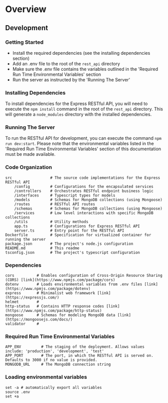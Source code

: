 # Overview


## Development

### Getting Started
- Install the required dependencies (see the installing dependencies section)
- Add an .env file to the root of the `rest_api` directory
- Make sure the .env file contains the variables outlined in the 'Required Run Time Environmental Variables' section
- Run the server as instructed by the 'Running The Server'

### Installing Dependencies

To install dependencies for the Express RESTful API, you will need to execute the `npm install` command in the root of the `rest_api` directory. This will generate a `node_modules` directory with the installed dependencies.

### Running The Server

To run the RESTful API for development, you can execute the command `npm run dev:start`. Please note that the environmental variables listed in the 'Required Run Time Environmental Variables' section of this documentation must be made available.

### Code Organization
```
src                 # The source code implementations for the Express RESTful API 
    /config         # Configurations for the encapsulated services
    /controllers    # Orchestrates RESTful endpoint business logic
    /interfaces     # Typescript types for models
    /models         # Schemas for MongoDB collections (using Mongoose)
    /routes         # RESTful API routes
    /schemas        # Schemas for MongoDB collections (using Mongoose)
    /services       # Low level interactions with specific MongoDB collections     
    /utils          # Utility methods
    app.ts          # Configurations for Express RESTful API
    server.ts       # Entry point for the RESTful API
Dockerfile          # Specification for virtualized container for running the server
package.json        # The project's node.js configuration
README.md           # This readme
tsconfig.json       # The project's typescript configuration
```

### Dependencies
```
cors          # Enables configuration of Cross-Origin Resource Sharing (CORS) [link](https://www.npmjs.com/package/cors)
dotenv        # Loads environmental variables from .env files [link](https://www.npmjs.com/package/dotenv)
express       # Minimalist web framework [link](https://expressjs.com/)
helmet        # 
http-status   # Contains HTTP response codes [link] (https://www.npmjs.com/package/http-status)
mongoose      # Schemas for modeling MongoDB data [link] (https://mongoosejs.com/docs/)
validator     # 
```


### Required Run Time Environmental Variables
```
APP_ENV         # The staging of the deployment. Allows values include: 'production', 'development', 'test'
APP_PORT        # The port, in which the RESTful API is served on. Defaults to 3000 if no value is provided.
MONGODB_URL     # The MongoDB connection string
```

### Loading environmental variables
```
set -a # automatically export all variables
source .env
set +a
```